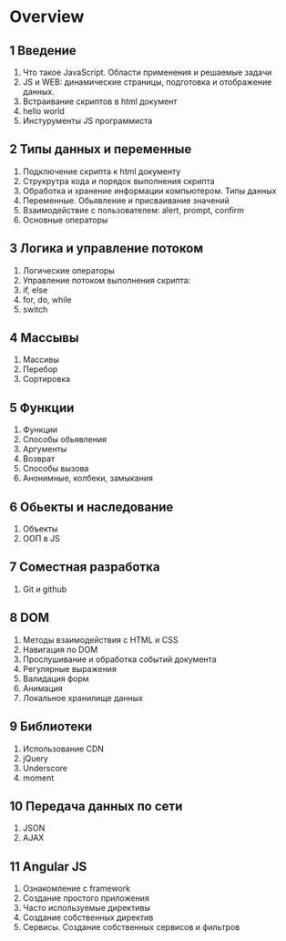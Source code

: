 # Overview

## 1 Введение

1. Что такое JavaScript. Области применения и решаемые задачи
1. JS и WEB: динамические страницы, подготовка и отображение данных.
1. Встраивание скриптов в html документ
1. hello world
1. Инстурументы JS программиста

## 2 Типы данных и переменные

1. Подключение скрипта к html документу
1. Струкрутра кода и порядок выполнения скрипта
1. Обработка и хранение информации компьютером. Типы данных
1. Переменные. Обьявление и присваивание значений
1. Взаимодействие с пользователем: alert, prompt, confirm
1. Основные операторы

## 3 Логика и управление потоком

1. Логические операторы
1. Управление потоком выполнения скрипта: 
  1. if, else
  1. for, do, while
  1. switch

## 4 Массывы

1. Массивы
  1. Перебор
  1. Сортировка

## 5 Функции

1. Функции
  1. Способы обьявления
  1. Аргументы
  1. Возврат
  1. Способы вызова
  1. Анонимные, колбеки, замыкания

## 6 Обьекты и наследование

1. Объекты
1. ООП в JS

## 7 Соместная разработка

1. Git и github

## 8 DOM

1. Методы взаимодействия с HTML и CSS
1. Навигация по DOM
1. Прослушивание и обработка событий документа
1. Регулярные выражения
1. Валидация форм
1. Анимация
1. Локальное хранилище данных

## 9 Библиотеки

1. Использование CDN
1. jQuery
1. Underscore
1. moment

## 10 Передача данных по сети

1. JSON
1. AJAX

## 11 Angular JS

1. Ознакомление с framework
1. Создание простого приложения
1. Часто используемые директивы
1. Создание собственных директив
1. Сервисы. Создание собственных сервисов и фильтров



